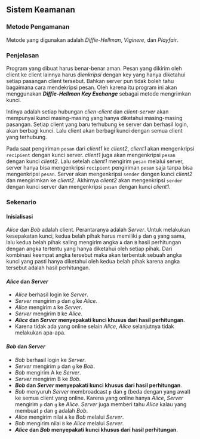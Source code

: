 ## Sistem Keamanan

### Metode Pengamanan

Metode yang digunakan adalah *Diffie-Hellman*, *Viginere*, dan *Playfair*.

### Penjelasan

Program yang dibuat harus benar-benar aman. Pesan yang dikirim oleh client ke client lainnya harus di*enkripsi* dengan key yang hanya diketahui setiap pasangan client tersebut. Bahkan server pun tidak boleh tahu bagaimana cara mendekripsi pesan. Oleh karena itu program ini akan menggunakan __*Diffie-Hellman Key Exchange*__ sebagai metode mengrimkan kunci.

Intinya adalah setiap hubungan *clien-client* dan *client-server* akan mempunyai kunci masing-masing yang hanya diketahui masing-masing pasangan. Setiap client yang baru terhubung ke server dan berhasil login, akan berbagi kunci. Lalu client akan berbagi kunci dengan semua client yang terhubung.

Pada saat pengiriman `pesan` dari *client1* ke *client2*, *client1* akan mengenkripsi `recipient` dengan kunci server. *client1* juga akan mengenkripsi `pesan` dengan kunci *client2*. Lalu setelah *client1* mengirim `pesan` melalui server, server hanya bisa mengenkripsi `recipient` pengiriman `pesan` saja tanpa bisa mengenkripsi `pesan`. Server akan mengenkripsi `sender` dengen kunci *client2* dan mengirimkan ke *client2*. Akhirnya *client2* akan mengenkripsi `sender` dengan kunci server dan mengenkripsi `pesan` dengan kunci *client1*.

### Sekenario

#### Inisialisasi
*Alice* dan *Bob* adalah client. Perantaranya adalah *Server*. Untuk melakukan kesepakatan kunci, kedua belah pihak harus memiliki `p` dan `g` yang sama, lalu kedua belah pihak saling mengirim angka `A` dan `B` hasil perhitungan dengan angka tertentu yang hanya diketahui oleh setiap pihak. Dari kombinasi keempat angka tersebut maka akan terbentuk sebuah angka kunci yang pasti hanya diketahui oleh kedua belah pihak karena angka tersebut adalah hasil perhitungan.

#### *Alice* dan *Server*
- *Alice* berhasil login ke *Server*.
- *Server* mengirim `p` dan `g` ke *Alice*.
- *Alice* mengirim `A` ke *Server*.
- *Server* mengirim `B` ke *Alice*.
- __*Alice* dan *Server* menyepakati kunci khusus dari hasil perhitungan__.
- Karena tidak ada yang online selain *Alice*, *Alice* selanjutnya tidak 
melakukan apa-apa.

#### *Bob* dan *Server*
- *Bob* berhasil login ke *Server*.
- *Server* mengirim `p` dan `g` ke *Bob*.
- *Bob* mengirim A ke *Server*.
- *Server* mengirim B ke *Bob*.
- __*Bob* dan *Server* menyepakati kunci khusus dari hasil perhitungan__.
- *Bob* menyuruh *Server* membroadcast `p` dan `g` (beda dengan yang awal) 
ke semua client yang online. Karena yang online hanya *Alice*, *Server* 
mengirim `p` dan `g` ke *Alice*. *Server* juga memberi tahu *Alice* kalau 
yang membuat `p` dan `g` adalah *Bob*.
- *Alice* mengirim nilai `A` ke *Bob* melalui *Server*.
- *Bob* mengirim nilai `B` ke *Alice* melalui *Server*.
- __*Alice* dan *Bob* menyepakati kunci khusus dari hasil perhitungan__.
